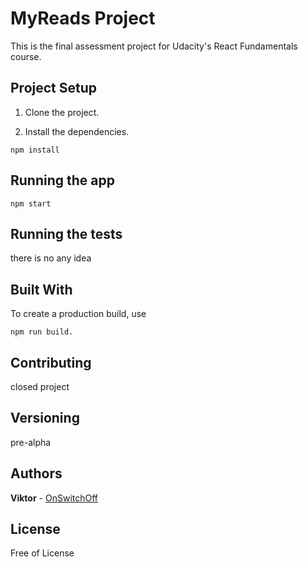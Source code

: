 # MyReads Project

This is the final assessment project for Udacity's React Fundamentals course.

## Project Setup

1. Clone the project.

2. Install the dependencies.

```
npm install
```

## Running the app

```
npm start
```

## Running the tests

there is no any idea

## Built With

To create a production build, use 

```
npm run build.
```

## Contributing

closed project

## Versioning

pre-alpha

## Authors

**Viktor** - [OnSwitchOff](https://github.com/OnSwitchOff)

## License

Free of License


